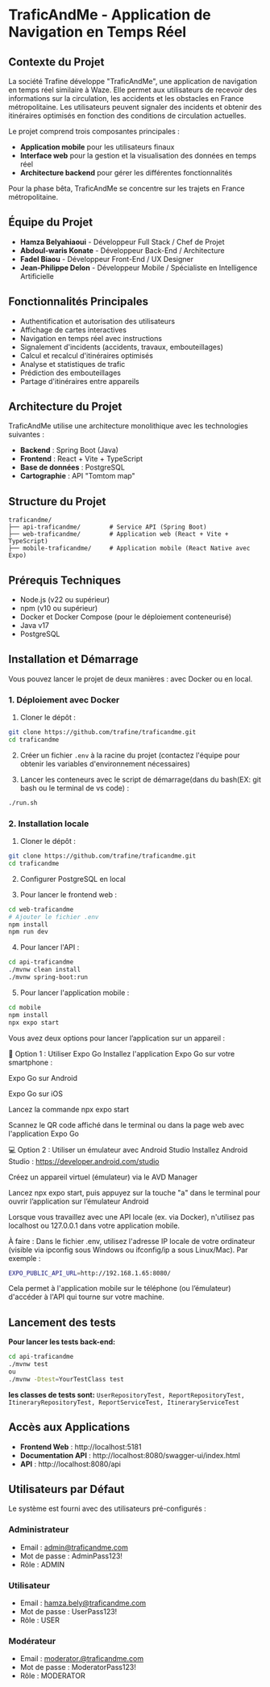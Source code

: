 # TraficAndMe - Application de Navigation en Temps Réel

## Contexte du Projet

La société Trafine développe "TraficAndMe", une application de navigation en temps réel similaire à Waze. Elle permet aux utilisateurs de recevoir des informations sur la circulation, les accidents et les obstacles en France métropolitaine. Les utilisateurs peuvent signaler des incidents et obtenir des itinéraires optimisés en fonction des conditions de circulation actuelles.

Le projet comprend trois composantes principales :
- **Application mobile** pour les utilisateurs finaux
- **Interface web** pour la gestion et la visualisation des données en temps réel
- **Architecture backend** pour gérer les différentes fonctionnalités

Pour la phase bêta, TraficAndMe se concentre sur les trajets en France métropolitaine.


## Équipe du Projet

- **Hamza Belyahiaoui** - Développeur Full Stack / Chef de Projet
- **Abdoul-waris Konate** - Développeur Back-End / Architecture
- **Fadel Biaou** - Développeur Front-End / UX Designer
- **Jean-Philippe Delon** - Développeur Mobile / Spécialiste en Intelligence Artificielle

## Fonctionnalités Principales

- Authentification et autorisation des utilisateurs
- Affichage de cartes interactives
- Navigation en temps réel avec instructions
- Signalement d'incidents (accidents, travaux, embouteillages)
- Calcul et recalcul d'itinéraires optimisés
- Analyse et statistiques de trafic
- Prédiction des embouteillages
- Partage d'itinéraires entre appareils


## Architecture du Projet

TraficAndMe utilise une architecture monolithique avec les technologies suivantes :

- **Backend** : Spring Boot (Java)
- **Frontend** : React + Vite + TypeScript
- **Base de données** : PostgreSQL
- **Cartographie** : API "Tomtom map"

## Structure du Projet

```
traficandme/
├── api-traficandme/        # Service API (Spring Boot)
├── web-traficandme/        # Application web (React + Vite + TypeScript)
├── mobile-traficandme/     # Application mobile (React Native avec Expo)
```

## Prérequis Techniques

- Node.js (v22 ou supérieur)
- npm (v10 ou supérieur)
- Docker et Docker Compose (pour le déploiement conteneurisé)
- Java v17
- PostgreSQL

## Installation et Démarrage

Vous pouvez lancer le projet de deux manières : avec Docker ou en local.

### 1. Déploiement avec Docker

1. Cloner le dépôt :
```bash
git clone https://github.com/trafine/traficandme.git
cd traficandme
```

2. Créer un fichier `.env` à la racine du projet (contactez l'équipe pour obtenir les variables d'environnement nécessaires)

3. Lancer les conteneurs avec le script de démarrage(dans du bash(EX: git bash ou le terminal de vs code)  :
```bash
./run.sh
```

### 2. Installation locale

1. Cloner le dépôt :
```bash
git clone https://github.com/trafine/traficandme.git
cd traficandme
```

2. Configurer PostgreSQL en local

3. Pour lancer le frontend web :
```bash
cd web-traficandme
# Ajouter le fichier .env
npm install
npm run dev
```

4. Pour lancer l'API :
```bash
cd api-traficandme
./mvnw clean install
./mvnw spring-boot:run
```

5. Pour lancer l'application mobile :

```bash
cd mobile
npm install
npx expo start
```

Vous avez deux options pour lancer l’application sur un appareil :

📱  Option 1 : Utiliser Expo Go
Installez l'application Expo Go sur votre smartphone :

Expo Go sur Android

Expo Go sur iOS

Lancez la commande npx expo start

Scannez le QR code affiché dans le terminal ou dans la page web avec l'application Expo Go

💻 Option 2 : Utiliser un émulateur avec Android Studio
Installez Android Studio : https://developer.android.com/studio

Créez un appareil virtuel (émulateur) via le AVD Manager

Lancez npx expo start, puis appuyez sur la touche "a" dans le terminal pour ouvrir l’application sur l’émulateur Android

Lorsque vous travaillez avec une API locale (ex. via Docker), n'utilisez pas localhost ou 127.0.0.1 dans votre application mobile.

 À faire :
Dans le fichier .env, utilisez l'adresse IP locale de votre ordinateur (visible via ipconfig sous Windows ou ifconfig/ip a sous Linux/Mac). Par exemple :
```bash
EXPO_PUBLIC_API_URL=http://192.168.1.65:8080/
```

Cela permet à l'application mobile sur le téléphone (ou l’émulateur) d'accéder à l'API qui tourne sur votre machine.



## Lancement des tests
**Pour lancer les tests back-end:**
```bash
cd api-traficandme
./mvnw test
ou
./mvnw -Dtest=YourTestClass test
```
**les classes de tests sont:** `UserRepositoryTest, ReportRepositoryTest, ItineraryRepositoryTest, ReportServiceTest, ItineraryServiceTest`
## Accès aux Applications

- **Frontend Web** : http://localhost:5181
- **Documentation API** : http://localhost:8080/swagger-ui/index.html
- **API** : http://localhost:8080/api

## Utilisateurs par Défaut

Le système est fourni avec des utilisateurs pré-configurés :

### Administrateur
- Email : admin@traficandme.com
- Mot de passe : AdminPass123!
- Rôle : ADMIN

### Utilisateur
- Email : hamza.bely@traficandme.com
- Mot de passe : UserPass123!
- Rôle : USER

### Modérateur
- Email : moderator.@traficandme.com
- Mot de passe : ModeratorPass123!
- Rôle : MODERATOR
